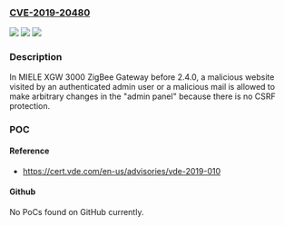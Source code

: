### [CVE-2019-20480](https://cve.mitre.org/cgi-bin/cvename.cgi?name=CVE-2019-20480)
![](https://img.shields.io/static/v1?label=Product&message=n%2Fa&color=blue)
![](https://img.shields.io/static/v1?label=Version&message=n%2Fa&color=blue)
![](https://img.shields.io/static/v1?label=Vulnerability&message=n%2Fa&color=brighgreen)

### Description

In MIELE XGW 3000 ZigBee Gateway before 2.4.0, a malicious website visited by an authenticated admin user or a malicious mail is allowed to make arbitrary changes in the "admin panel" because there is no CSRF protection.

### POC

#### Reference
- https://cert.vde.com/en-us/advisories/vde-2019-010

#### Github
No PoCs found on GitHub currently.


